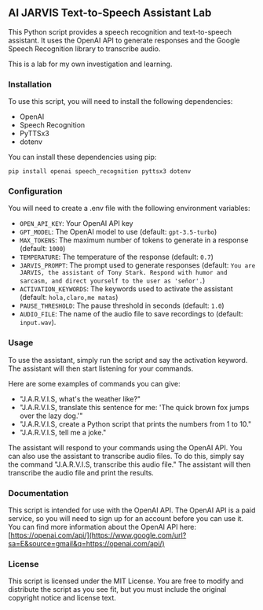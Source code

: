 ## AI JARVIS Text-to-Speech Assistant Lab

This Python script provides a speech recognition and text-to-speech assistant. It uses the OpenAI API to generate responses and the Google Speech Recognition library to transcribe audio.

This is a lab for my own investigation and learning.
### Installation

To use this script, you will need to install the following dependencies:

  * OpenAI
  * Speech Recognition
  * PyTTSx3
  * dotenv

You can install these dependencies using pip:

```
pip install openai speech_recognition pyttsx3 dotenv
```

### Configuration

You will need to create a .env file with the following environment variables:

  * `OPEN_API_KEY`: Your OpenAI API key
  * `GPT_MODEL`: The OpenAI model to use (default: `gpt-3.5-turbo`)
  * `MAX_TOKENS`: The maximum number of tokens to generate in a response (default: `1000`)
  * `TEMPERATURE`: The temperature of the response (default: `0.7`)
  * `JARVIS_PROMPT`: The prompt used to generate responses (default: `You are JARVIS, the assistant of Tony Stark. Respond with humor and sarcasm, and direct yourself to the user as 'señor'.`)
  * `ACTIVATION_KEYWORDS`: The keywords used to activate the assistant (default: `hola,claro,me matas`)
  * `PAUSE_THRESHOLD`: The pause threshold in seconds (default: `1.0`)
  * `AUDIO_FILE`: The name of the audio file to save recordings to (default: `input.wav`).

### Usage

To use the assistant, simply run the script and say the activation keyword. The assistant will then start listening for your commands.

Here are some examples of commands you can give:

  * "J.A.R.V.I.S, what's the weather like?"
  * "J.A.R.V.I.S, translate this sentence for me: 'The quick brown fox jumps over the lazy dog.'"
  * "J.A.R.V.I.S, create a Python script that prints the numbers from 1 to 10."
  * "J.A.R.V.I.S, tell me a joke."

The assistant will respond to your commands using the OpenAI API. You can also use the assistant to transcribe audio files. To do this, simply say the command "J.A.R.V.I.S, transcribe this audio file." The assistant will then transcribe the audio file and print the results.

### Documentation

This script is intended for use with the OpenAI API. The OpenAI API is a paid service, so you will need to sign up for an account before you can use it. You can find more information about the OpenAI API here: [https://openai.com/api/](https://www.google.com/url?sa=E&source=gmail&q=https://openai.com/api/)

### License

This script is licensed under the MIT License. You are free to modify and distribute the script as you see fit, but you must include the original copyright notice and license text.
